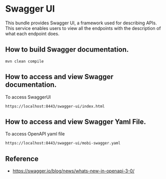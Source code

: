 # Swagger UI 
This bundle provides Swagger UI, a framework used for describing APIs.
This service enables users to view all the endpoints with the description of what each endpoint does.

## How to build Swagger documentation.
```
mvn clean compile 
```

## How to access and view Swagger documentation.
To access SwaggerUI
```
https://localhost:8443/swagger-ui/index.html
```

## How to access and view Swagger Yaml File.
To access OpenAPI yaml file
```
https://localhost:8443/swagger-ui/mobi-swagger.yaml
```

## Reference
* https://swagger.io/blog/news/whats-new-in-openapi-3-0/

